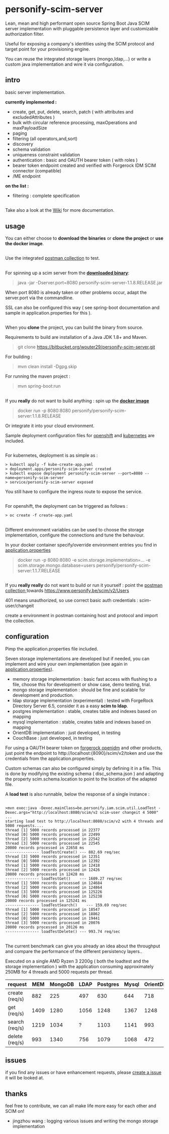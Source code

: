 # personify-scim-server

Lean, mean and high performant open source Spring Boot Java SCIM server implementation with pluggable persistence layer and customizable authorization filter.

Useful for exposing a company's identities using the SCIM protocol and target point for your provisioning engine.

You can reuse the integrated storage layers (mongo,ldap,...) or write a custom java implementation and wire it via configuration.


## intro

basic server implementation.

**currently implemented :**

- create, get, put, delete, search, patch ( with attributes and excludedAttributes )
- bulk with circular reference processing, maxOperations and maxPayloadSize 
- paging
- filtering (all operators,and,sort)
- discovery
- schema validation
- uniqueness constraint validation
- authentication : basic and OAUTH bearer token ( with roles )
- bearer token endpoint created and verified with Forgerock IDM SCIM connector (compatible)
- /ME endpoint



**on the list :**

- filtering : complete specification

##  

Take also a look at the [Wiki](https://bitbucket.org/wouter29/personify-scim-server/wiki/Home) for more documentation.


##  

## usage

You can either choose to **download the binaries** or **clone the project** or **use the docker image**.

## 

Use the integrated [postman collection](https://bitbucket.org/wouter29/personify-scim-server/src/master/scim.postman_collection.json) to test.


##  

For spinning up a scim server from the **[downloaded binary](https://bitbucket.org/wouter29/personify-scim-server/downloads/)**: 

> java -jar -Dserver.port=8080 personify-scim-server-1.1.8.RELEASE.jar

When port 8080 is already taken or other problems occur, adapt the server.port via the commandline.

SSL can also be configured this way ( see spring-boot documentation and sample in application.properties for this ).

##    

When you **clone** the project, you can build the binary from source.

Requirements to build are installation of a Java JDK 1.8+ and Maven.

> git clone https://bitbucket.org/wouter29/personify-scim-server.git

For building :

> mvn clean install -Dgpg.skip


For running the maven project :

> mvn spring-boot:run

##  
 

If you **really** do not want to build anything : spin up the **[docker image](https://hub.docker.com/r/personify/personify-scim-server)**

> docker run -p 8080:8080 personify/personify-scim-server:1.1.8.RELEASE

Or integrate it into your cloud environment.

Sample deployment configuration files for [openshift](https://bitbucket.org/wouter29/personify-scim-server/src/master/create-app.yaml) and [kubernetes](https://bitbucket.org/wouter29/personify-scim-server/src/master/kube-create-app.yaml) are included.

##  

For kubernetes, deployment is as simple as :

```
> kubectl apply -f kube-create-app.yaml 
> deployment.apps/personify-scim-server created
> kubectl expose deployment personify-scim-server --port=8080 --name=personify-scim-server
> service/personify-scim-server exposed
```

You still have to configure the ingress route to expose the service.

##  

For openshift, the deployment can be triggered as follows :
```
> oc create -f create-app.yaml
```

##  

Different environment variables can be used to choose the storage implementation, configure the connections and tune the behaviour.

In your docker container specify/override environment entries you find in [application.properties](https://bitbucket.org/wouter29/personify-scim-server/src/master/src/main/resources/application.properties)

>docker run -p 8080:8080 -e scim.storage.implementation=... -e scim.storage.mongo.database=users personify/personify-scim-server:1.1.7.RELEASE

 
##   

If you **really really** do not want to build or run it yourself : point the [postman collection ](https://bitbucket.org/wouter29/personify-scim-server/src/master/scim.postman_collection.json)
towards https://www.personify.be/scim/v2/Users 

401 means unauthorized, so use correct basic auth credentials : scim-user/changeit

create a environment in postman containing host and protocol and import the collection.

##  

##  

## configuration

Pimp the application.properties file included.


Seven storage implementations are developed but if needed, you can implement and wire your own implementation (see again in [application.properties](https://bitbucket.org/wouter29/personify-scim-server/src/master/src/main/resources/application.properties)).

* memory storage implementation : basic fast access with flushing to a file, choose this for development or show case, demo testing, trial.
* mongo storage implementation : should be fine and scalable for development and production.
* ldap storage implementation (experimental) : tested with ForgeRock Directory Server 6.5, consider it as a easy **scim to ldap**.
* postgres implementation : stable, creates table and indexes based on mapping
* mysql implementation : stable, creates table and indexes based on mapping
* OrientDB implementation : just developed, in testing
* CouchBase : just developed, in testing

For using a OAUTH bearer token on [forgerock openidm](https://bitbucket.org/wouter29/personify-scim-server/wiki/Forgerock%20SCIM%20connector) and other products, just point the endpoint to http://localhost:{8090}/scim/v2/token and use the credentials from the application.properties.

Custom schemas can also be configured simply by defining it in a file.
This is done by modifying the existing schema ( disc_schema.json ) and adapting the property scim.schema.location to point to the location of the adapted file.


A **load test** is also runnable, below the response of a single instance :

##  

```
>mvn exec:java -Dexec.mainClass=be.personify.iam.scim.util.LoadTest -Dexec.args="http://localhost:8080/scim/v2 scim-user changeit 4 5000"
...
starting load test to http://localhost:8080/scim/v2 with 4 threads and 5000 requests....
thread [1] 5000 records processed in 22377
thread [0] 5000 records processed in 22499
thread [2] 5000 records processed in 22542
thread [3] 5000 records processed in 22545
20000 records processed in 22658 ms
--------------- loadTestCreate() --- 882.69 req/sec
thread [3] 5000 records processed in 12351
thread [0] 5000 records processed in 12392
thread [1] 5000 records processed in 12418
thread [2] 5000 records processed in 12426
20000 records processed in 12428 ms
--------------- loadTestGet()    --- 1609.27 req/sec
thread [1] 5000 records processed in 124684
thread [2] 5000 records processed in 124864
thread [3] 5000 records processed in 125226
thread [0] 5000 records processed in 125238
20000 records processed in 125241 ms
--------------- loadTestSearch()    --- 159.69 req/sec
thread [1] 5000 records processed in 18547
thread [2] 5000 records processed in 18862
thread [0] 5000 records processed in 19441
thread [3] 5000 records processed in 20076
20000 records processed in 20126 ms
--------------- loadTestDelete() --- 993.74 req/sec

```
##  

The current benchmark can give you already an idea about the throughput and compare the performance of the different persistency layers..

Executed on a single AMD Ryzen 3 2200g ( both the loadtest and the storage implementation ) with the application consuming approximately 250MB for 4 threads and 5000 requests per thread.

| request        | MEM  | MongoDB | LDAP | Postgres | Mysql | OrientDB | CouchBase |
|----------------|------|---------|------|----------|-------|----------|-----------|
| create (req/s) | 882  | 225     | 497  | 630      | 644   | 718      | 584       |
| get    (req/s) | 1409 | 1280    | 1056 | 1248     | 1367  | 1248     | 1187      |
| search (req/s) | 1219 | 1034    | ?    | 1103     | 1141  | 993      | 50        |
| delete (req/s) | 993  | 1340    | 756  | 1079     | 1068  | 472      | 760       |




##  


##  

## issues

if you find any issues or have enhancement requests, please [create a issue](https://bitbucket.org/wouter29/personify-scim-server/issues/new)
it will be looked at.


##  

##  

## thanks

feel free to contribute, we can all make life more easy for each other and SCIM on!


* jingzhou wang : logging various issues and writing the mongo storage implementation


##  

##  




